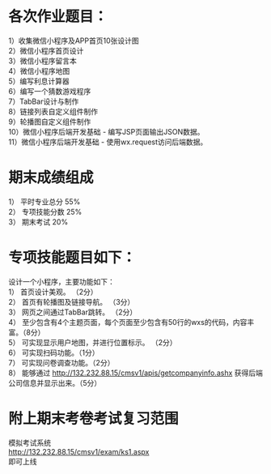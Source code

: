 ﻿# 各次作业题目：   
1）收集微信小程序及APP首页10张设计图   
2）微信小程序首页设计   
3）微信小程序留言本   
4）微信小程序地图   
5）编写利息计算器    
6）编写一个猜数游戏程序   
7）TabBar设计与制作   
8）链接列表自定义组件制作     
9）轮播图自定义组件制作     
10）微信小程序后端开发基础 - 编写JSP页面输出JSON数据。      
11）微信小程序后端开发基础 - 使用wx.request访问后端数据。   

# 期末成绩组成   
1） 平时专业总分 55%   
2） 专项技能分数 25%   
3） 期末考试     20%   

# 专项技能题目如下：   
设计一个小程序，主要功能如下：   
1） 首页设计美观。 （2分）   
2） 首页有轮播图及链接导航。 （3分）   
3） 网页之间通过TabBar跳转。 （2分）   
4） 至少包含有4个主题页面，每个页面至少包含有50行的wxs的代码，内容丰富。（8分）    
5） 可实现显示用户地图，并进行位置标示。 （2分）   
6） 可实现扫码功能。（1分）   
7） 可实现问卷调查功能。（2分）    
8） 能够通过   http://132.232.88.15/cmsv1/apis/getcompanyinfo.ashx   获得后端公司信息并显示出来。（5分）   

# 附上期末考卷考试复习范围   
模拟考试系统   
http://132.232.88.15/cmsv1/exam/ks1.aspx   
即可上线  